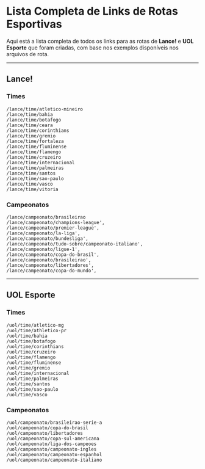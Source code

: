 # Lista Completa de Links de Rotas Esportivas

Aqui está a lista completa de todos os links para as rotas de **Lance!** e **UOL Esporte** que foram criadas, com base nos exemplos disponíveis nos arquivos de rota.

---

## Lance!

### Times

```
/lance/time/atletico-mineiro
/lance/time/bahia
/lance/time/botafogo
/lance/time/ceara
/lance/time/corinthians
/lance/time/gremio
/lance/time/fortaleza
/lance/time/fluminense
/lance/time/flamengo
/lance/time/cruzeiro
/lance/time/internacional
/lance/time/palmeiras
/lance/time/santos
/lance/time/sao-paulo
/lance/time/vasco
/lance/time/vitoria
```

### Campeonatos

```
/lance/campeonato/brasileirao
/lance/campeonato/champions-league',
/lance/campeonato/premier-league',
/lance/campeonato/la-liga',
/lance/campeonato/bundesliga',
/lance/campeonato/tudo-sobre/campeonato-italiano',
/lance/campeonato/ligue-1',
/lance/campeonato/copa-do-brasil',
/lance/campeonato/brasileirao',
/lance/campeonato/libertadores',
/lance/campeonato/copa-do-mundo',
```

---

## UOL Esporte

### Times

```
/uol/time/atletico-mg
/uol/time/athletico-pr
/uol/time/bahia
/uol/time/botafogo
/uol/time/corinthians
/uol/time/cruzeiro
/uol/time/flamengo
/uol/time/fluminense
/uol/time/gremio
/uol/time/internacional
/uol/time/palmeiras
/uol/time/santos
/uol/time/sao-paulo
/uol/time/vasco
```

### Campeonatos

```
/uol/campeonato/brasileirao-serie-a
/uol/campeonato/copa-do-brasil
/uol/campeonato/libertadores
/uol/campeonato/copa-sul-americana
/uol/campeonato/liga-dos-campeoes
/uol/campeonato/campeonato-ingles
/uol/campeonato/campeonato-espanhol
/uol/campeonato/campeonato-italiano
```